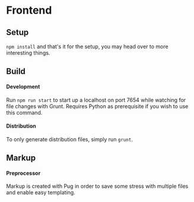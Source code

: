 # Frontend

## Setup
`npm install` and that's it for the setup, you may head over to more interesting things.




## Build

#### Development

Run `npm run start` to start up a localhost on port 7654 while watching for file changes with Grunt. Requires Python as prerequisite if you wish to use this command.



#### Distribution

To only generate distribution files, simply run `grunt`.




## Markup

#### Preprocessor

Markup is created with Pug in order to save some stress with multiple files and enable easy templating.
